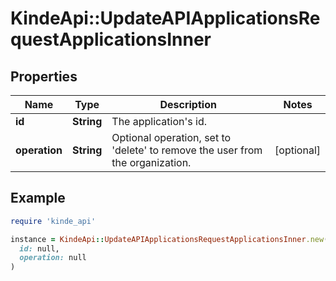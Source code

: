 # KindeApi::UpdateAPIApplicationsRequestApplicationsInner

## Properties

| Name | Type | Description | Notes |
| ---- | ---- | ----------- | ----- |
| **id** | **String** | The application&#39;s id. |  |
| **operation** | **String** | Optional operation, set to &#39;delete&#39; to remove the user from the organization. | [optional] |

## Example

```ruby
require 'kinde_api'

instance = KindeApi::UpdateAPIApplicationsRequestApplicationsInner.new(
  id: null,
  operation: null
)
```

